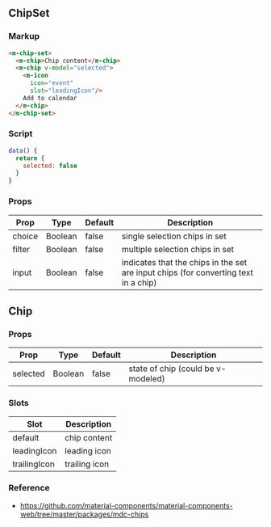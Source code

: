 ## ChipSet

### Markup

```html
<m-chip-set>
  <m-chip>Chip content</m-chip>
  <m-chip v-model="selected">
    <m-icon
      icon="event"
      slot="leadingIcon"/>
    Add to calendar
  </m-chip>
</m-chip-set>
```

### Script

```javascript
data() {
  return {
    selected: false
  }
}
```

### Props

| Prop | Type | Default | Description |
|------|------|---------|-------------|
| choice | Boolean | false | single selection chips in set |
| filter | Boolean | false | multiple selection chips in set |
| input | Boolean | false | indicates that the chips in the set are input chips (for converting text in a chip) |

## Chip

### Props

| Prop | Type | Default | Description |
|------|------|---------|-------------|
| selected | Boolean | false | state of chip (could be v-modeled) |

### Slots

| Slot | Description |
|------|-------------|
| default | chip content |
| leadingIcon | leading icon |
| trailingIcon | trailing icon |

### Reference

- https://github.com/material-components/material-components-web/tree/master/packages/mdc-chips
